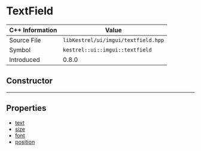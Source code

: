 
# TextField

| C++ Information | Value |
| --- | --- |
| Source File | `libKestrel/ui/imgui/textfield.hpp` |
| Symbol | `kestrel::ui::imgui::textfield` |
| Introduced | 0.8.0 |

## Constructor

---

## Properties

 - [text](text.md)
 - [size](size.md)
 - [font](font.md)
 - [position](position.md)

